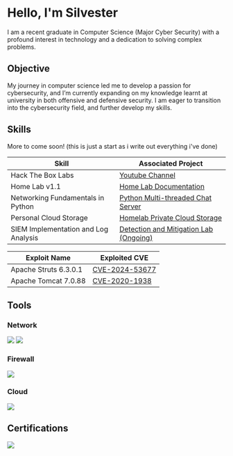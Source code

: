 # Hello, I'm Silvester

I am a recent graduate in Computer Science (Major Cyber Security) with a profound interest in technology and a dedication to solving complex problems.

## Objective

My journey in computer science led me to develop a passion for cybersecurity, and I’m currently expanding on my knowledge learnt at university in both offensive and defensive security. I am eager to transition into the cybersecurity field, and further develop my skills.

## Skills

More to come soon! (this is just a start as i write out everything i've done)

| Skill                                         | Associated Project         |
|-----------------------------------------------|----------------------------|
| Hack The Box Labs                             | <a href="https://www.youtube.com/@Hopsypopsy">Youtube Channel</a>|
| Home Lab v1.1                                 | <a href="https://github.com/hopsypopsy8/Home-Lab/blob/main/README.md">Home Lab Documentation</a>|
| Networking Fundamentals in Python             | <a href="https://github.com/hopsypopsy8/Computer-Networks">Python Multi-threaded Chat Server</a>|
| Personal Cloud Storage                        | <a href="https://github.com/hopsypopsy8/Private-Cloud-Storage/blob/main/README.md">Homelab Private Cloud Storage</a>|
| SIEM Implementation and Log Analysis          | <a href="https://github.com/hopsypopsy8/Detection-and-Mitigation-Lab/tree/main">Detection and Mitigation Lab (Ongoing)</a>|


| Exploit Name                                  | Exploited CVE              |
|-----------------------------------------------|----------------------------|
| Apache Struts 6.3.0.1                         | <a href="https://github.com/hopsypopsy8/CVE-2024-53677-Exploitation">CVE-2024-53677</a>|
| Apache Tomcat 7.0.88                          | <a href="https://github.com/hopsypopsy8/CVE-2020-1938-Exploitation/blob/main/README.md">CVE-2020-1938</a>|

## Tools

### Network
<div>
    <img src="https://img.shields.io/badge/-Wireshark-1679A7?&style=for-the-badge&logo=Wireshark&logoColor=white" />
    <img src="https://img.shields.io/badge/-Burp%20Suite-FF5722?&style=for-the-badge&logo=Burp-Suite&logoColor=white" />
</div>

### Firewall
<div>
    <img src="https://img.shields.io/badge/-pfSense-283F1D?&style=for-the-badge&logo=pfSense&logoColor=white" />
</div>

### Cloud
<div>
    <img src="https://img.shields.io/badge/-Nextcloud-0082C9?&style=for-the-badge&logo=Nextcloud&logoColor=white" />
</div>

## Certifications
<div>
    <img src="https://img.shields.io/badge/-ISC2%20CC-00A3E0?&style=for-the-badge&logo=ISC2&logoColor=white" />
</div>
